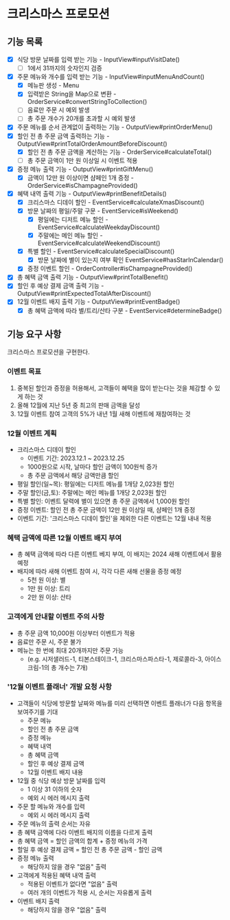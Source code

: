 # 크리스마스 프로모션

## 기능 목록
- [x] 식당 방문 날짜를 입력 받는 기능 - InputView#inputVisitDate()
  - [ ] 1에서 31까지의 숫자인지 검증
- [x] 주문 메뉴와 개수를 입력 받는 기능 - InputView#inputMenuAndCount()
  - [x] 메뉴판 생성 - Menu
  - [x] 입력받은 String을 Map으로 변환 - OrderService#convertStringToCollection()
  - [ ] 음료만 주문 시 예외 발생
  - [ ] 총 주문 개수가 20개를 초과할 시 예외 발생
- [x] 주문 메뉴를 순서 관계없이 출력하는 기능 - OutputView#printOrderMenu()
- [x] 할인 전 총 주문 금액 출력하는 기능 - OutputView#printTotalOrderAmountBeforeDiscount()
  - [x] 할인 전 총 주문 금액을 계산하는 기능 - OrderService#calculateTotal()
  - [ ] 총 주문 금액이 1만 원 이상일 시 이벤트 적용 
- [x] 증정 메뉴 출력 기능 - OutputView#printGiftMenu()
  - [x] 금액이 12만 원 이상이면 샴페인 1개 증정 - OrderService#isChampagneProvided()
- [x] 혜택 내역 출력 기능 - OutputView#printBenefitDetails()
  - [x] 크리스마스 디데이 할인 - EventService#calculateXmasDiscount()
  - [x] 방문 날짜의 평일/주말 구문 - EventService#isWeekend()
    - [x] 평일에는 디저트 메뉴 할인 - EventService#calculateWeekdayDiscount()
    - [x] 주말에는 메인 메뉴 할인 - EventService#calculateWeekendDiscount()
  - [x] 특별 할인 - EventService#calculateSpecialDiscount()
    - [x] 방문 날짜에 별이 있는지 여부 확인 EventService#hasStarInCalendar()
  - [x] 증정 이벤트 할인 - OrderController#isChampagneProvided()
- [x] 총 혜택 금액 출력 기능 - OutputView#printTotalBenefit()
- [x] 할인 후 예상 결제 금액 출력 기능 - OutputView#printExpectedTotalAfterDiscount()
- [x] 12월 이벤트 배지 출력 기능 - OutputView#printEventBadge()
  - [x] 총 혜택 금액에 따라 별/트리/산타 구분 - EventService#determineBadge()
## 기능 요구 사항
크리스마스 프로모션을 구현한다.
### 이벤트 목표
1. 중복된 할인과 증정을 허용해서, 고객들이 혜택을 많이 받는다는 것을 체감할 수 있게 하는 것
2. 올해 12월에 지난 5년 중 최고의 판매 금액을 달성
3. 12월 이벤트 참여 고객의 5%가 내년 1월 새해 이벤트에 재참여하는 것

### 12월 이벤트 계획
- 크리스마스 디데이 할인
  - 이벤트 기간: 2023.12.1 ~ 2023.12.25
  - 1000원으로 시작, 날마다 할인 금액이 100원씩 증가
  - 총 주문 금액에서 해당 금액만큼 할인
- 평일 할인(일~목): 평일에는 디저트 메뉴를 1개당 2,023원 할인
- 주말 할인(금,토): 주말에는 메인 메뉴를 1개당 2,023원 할인
- 특별 할인: 이벤트 달력에 별이 있으면 총 주문 금액에서 1,000원 할인
- 증정 이벤트: 할인 전 총 주문 금액이 12만 원 이상일 때, 샴페인 1개 증정
- 이벤트 기간: '크리스마스 디데이 할인'을 제외한 다른 이벤트는 12월 내내 적용

### 혜택 금액에 따른 12월 이벤트 배지 부여
- 총 혜택 금액에 따라 다른 이벤트 베지 부여, 이 배지는 2024 새해 이벤트에서 활용 예정
- 배지에 따라 새해 이벤트 참여 시, 각각 다른 새해 선물을 증정 예정
  - 5천 원 이상: 별
  - 1만 원 이상: 트리
  - 2만 원 이상: 산타

### 고객에게 안내할 이벤트 주의 사항
  - 총 주문 금액 10,000원 이상부터 이벤트가 적용
  - 음료만 주문 시, 주문 불가
  - 메뉴는 한 번에 최대 20개까지만 주문 가능
    - (e.g. 시저샐러드-1, 티본스테이크-1, 크리스마스파스타-1, 제로콜라-3, 아이스크림-1의 총 개수는 7개)

### '12월 이벤트 플래너' 개발 요청 사항
  - 고객들이 식당에 방문할 날짜와 메뉴를 미리 선택하면 이벤트 플래너가 다음 항목을 보여주기를 기대
    - 주문 메뉴
    - 할인 전 총 주문 금액
    - 증정 메뉴
    - 혜택 내역
    - 총 혜택 금액
    - 할인 후 예상 결제 금액
    - 12월 이벤트 배지 내용
  - 12월 중 식당 예상 방문 날짜를 입력
    - 1 이상 31 이하의 숫자
    - 예외 시 에러 메시지 출력
  - 주문 할 메뉴와 개수를 입력
    - 예외 시 에러 메시지 출력
  - 주문 메뉴의 출력 순서는 자유
  - 총 혜택 금액에 다라 이벤트 배지의 이름을 다르게 출력
  - 총 혜택 금액 = 할인 금액의 합계 + 증정 메뉴의 가격
  - 할일 후 예상 결제 금액 = 할인 전 총 주문 금액 - 할인 금액
  - 증정 메뉴 출력
    - 해당하지 않을 경우 "없음" 출력
  - 고객에게 적용된 혜택 내역 출력
    - 적용된 이벤트가 없다면 "없음" 출력
    - 여러 개의 이벤트가 적용 시, 순서는 자유롭게 출력
  - 이벤트 배지 출력
    - 해당하지 않을 경우 "없음" 출력